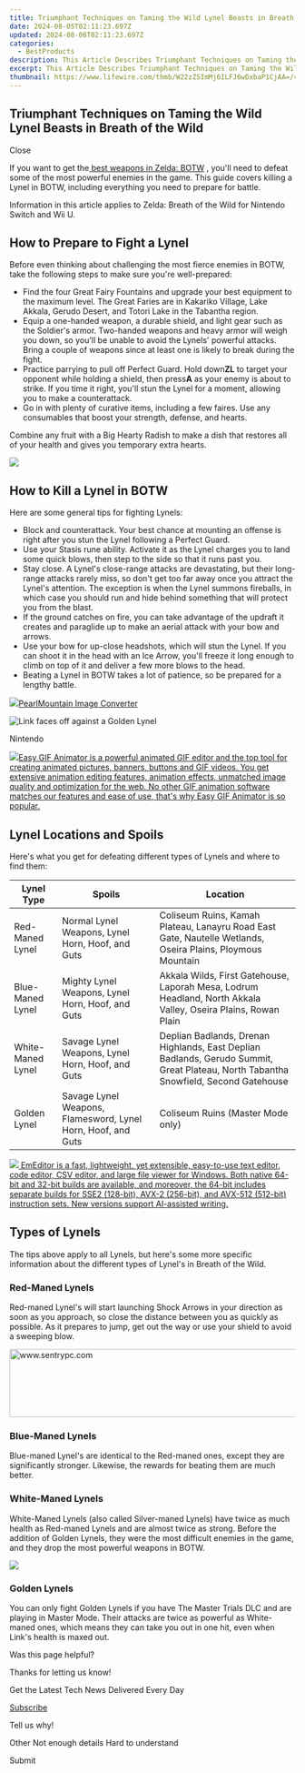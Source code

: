 ```yaml
---
title: Triumphant Techniques on Taming the Wild Lynel Beasts in Breath of the Wild
date: 2024-08-05T02:11:23.697Z
updated: 2024-08-06T02:11:23.697Z
categories:
  - BestProducts
description: This Article Describes Triumphant Techniques on Taming the Wild Lynel Beasts in Breath of the Wild
excerpt: This Article Describes Triumphant Techniques on Taming the Wild Lynel Beasts in Breath of the Wild
thumbnail: https://www.lifewire.com/thmb/W22zZSImMj6ILFJ6wDxbaP1CjAA=/400x300/filters:no_upscale():max_bytes(150000):strip_icc():format(webp)/001-be0b90f382934bec96a98506a6a0953e.jpg
---
```


## Triumphant Techniques on Taming the Wild Lynel Beasts in Breath of the Wild

Close 

 If you want to get the[ best weapons in Zelda: BOTW](https://www.lifewire.com/best-weapons-in-zelda-botw-5101095) , you'll need to defeat some of the most powerful enemies in the game. This guide covers killing a Lynel in BOTW, including everything you need to prepare for battle.

 Information in this article applies to Zelda: Breath of the Wild for Nintendo Switch and Wii U.

##  How to Prepare to Fight a Lynel 

 Before even thinking about challenging the most fierce enemies in BOTW, take the following steps to make sure you're well-prepared:

* Find the four Great Fairy Fountains and upgrade your best equipment to the maximum level. The Great Faries are in Kakariko Village, Lake Akkala, Gerudo Desert, and Totori Lake in the Tabantha region.
* Equip a one-handed weapon, a durable shield, and light gear such as the Soldier's armor. Two-handed weapons and heavy armor will weigh you down, so you'll be unable to avoid the Lynels' powerful attacks. Bring a couple of weapons since at least one is likely to break during the fight.
* Practice parrying to pull off Perfect Guard. Hold down**ZL** to target your opponent while holding a shield, then press**A** as your enemy is about to strike. If you time it right, you'll stun the Lynel for a moment, allowing you to make a counterattack.
* Go in with plenty of curative items, including a few faires. Use any consumables that boost your strength, defense, and hearts.

 Combine any fruit with a Big Hearty Radish to make a dish that restores all of your health and gives you temporary extra hearts.

<!-- affiliate ads begin -->
<a href="https://estore.macxdvd.com/order/checkout.php?PRODS=4526659&QTY=1&AFFILIATE=108875&CART=1"><img src="https://www.macxdvd.com/affiliate/new-banner/vcp-500x500.jpg" border="0"></a>
<!-- affiliate ads end -->
##  How to Kill a Lynel in BOTW 

 Here are some general tips for fighting Lynels:

* Block and counterattack. Your best chance at mounting an offense is right after you stun the Lynel following a Perfect Guard.
* Use your Stasis rune ability. Activate it as the Lynel charges you to land some quick blows, then step to the side so that it runs past you.
* Stay close. A Lynel's close-range attacks are devastating, but their long-range attacks rarely miss, so don't get too far away once you attract the Lynel's attention. The exception is when the Lynel summons fireballs, in which case you should run and hide behind something that will protect you from the blast.
* If the ground catches on fire, you can take advantage of the updraft it creates and paraglide up to make an aerial attack with your bow and arrows.
* Use your bow for up-close headshots, which will stun the Lynel. If you can shoot it in the head with an Ice Arrow, you'll freeze it long enough to climb on top of it and deliver a few more blows to the head.
* Beating a Lynel in BOTW takes a lot of patience, so be prepared for a lengthy battle.

<!-- affiliate ads begin -->
<a href="https://secure.2checkout.com/order/checkout.php?PRODS=4550420&QTY=1&AFFILIATE=108875&CART=1"><img src="https://www.pearlmountainsoft.com/n_img/product/pic/f_02.jpg" border="0">PearlMountain Image Converter</a>
<!-- affiliate ads end -->
![Link faces off against a Golden Lynel](https://www.lifewire.com/thmb/QGQg8QiSH4OHX5gFnpAK6LPhpZI=/1500x0/filters:no_upscale():max_bytes(150000):strip_icc():format(webp)/001-be9d97bda6a54705a7056e73ff03750e.jpg) 

Nintendo

<!-- affiliate ads begin -->
<a href="https://secure.2checkout.com/order/checkout.php?PRODS=174416&QTY=1&AFFILIATE=108875&CART=1"><img src="https://www.easygifanimator.net/images/gif-animator.png" border="0">Easy GIF Animator is a powerful animated GIF editor and the top tool for creating animated pictures, banners, buttons and GIF videos. You get extensive animation editing features, animation effects, unmatched image quality and optimization for the web. No other GIF animation software matches our features and ease of use, that's why Easy GIF Animator is so popular.</a>
<!-- affiliate ads end -->
##  Lynel Locations and Spoils 

 Here's what you get for defeating different types of Lynels and where to find them:

| Lynel Type        | Spoils                                                       | Location                                                                                                                            |
| ----------------- | ------------------------------------------------------------ | ----------------------------------------------------------------------------------------------------------------------------------- |
| Red-Maned Lynel   | Normal Lynel Weapons, Lynel Horn, Hoof, and Guts             | Coliseum Ruins, Kamah Plateau, Lanayru Road East Gate, Nautelle Wetlands, Oseira Plains, Ploymous Mountain                          |
| Blue-Maned Lynel  | Mighty Lynel Weapons, Lynel Horn, Hoof, and Guts             | Akkala Wilds, First Gatehouse, Laporah Mesa, Lodrum Headland, North Akkala Valley, Oseira Plains, Rowan Plain                       |
| White-Maned Lynel | Savage Lynel Weapons, Lynel Horn, Hoof, and Guts             | Deplian Badlands, Drenan Highlands, East Deplian Badlands, Gerudo Summit, Great Plateau, North Tabantha Snowfield, Second Gatehouse |
| Golden Lynel      | Savage Lynel Weapons, Flamesword, Lynel Horn, Hoof, and Guts | Coliseum Ruins (Master Mode only)                                                                                                   |

<!-- affiliate ads begin -->
<a href="https://shop.emeditor.com/order/checkout.php?PRODS=4610657&QTY=1&AFFILIATE=108875&CART=1"><img src="https://www.emeditor.com/wp-content/uploads/2024/06/emeditor_chat_ai.png" border="0">
EmEditor is a fast, lightweight, yet extensible, easy-to-use text editor, code editor, CSV editor, and large file viewer for Windows. Both native 64-bit and 32-bit builds are available, and moreover, the 64-bit includes separate builds for SSE2 (128-bit), AVX-2 (256-bit), and AVX-512 (512-bit) instruction sets. New versions support AI-assisted writing.</a>
<!-- affiliate ads end -->
## Types of Lynels 

 The tips above apply to all Lynels, but here's some more specific information about the different types of Lynel's in Breath of the Wild.

### Red-Maned Lynels 

 Red-maned Lynel's will start launching Shock Arrows in your direction as soon as you approach, so close the distance between you as quickly as possible. As it prepares to jump, get out the way or use your shield to avoid a sweeping blow.

<!-- affiliate ads begin -->
<a href="https://sentrypc.7eer.net/c/5597632/398457/3022" target="_top" id="398457"><img src="//a.impactradius-go.com/display-ad/3022-398457" border="0" alt="www.sentrypc.com" width="980" height="120"/></a><img height="0" width="0" src="https://sentrypc.7eer.net/i/5597632/398457/3022" style="position:absolute;visibility:hidden;" border="0" />
<!-- affiliate ads end -->
### Blue-Maned Lynels 

 Blue-maned Lynel's are identical to the Red-maned ones, except they are significantly stronger. Likewise, the rewards for beating them are much better.

### White-Maned Lynels 

 White-Maned Lynels (also called Silver-maned Lynels) have twice as much health as Red-maned Lynels and are almost twice as strong. Before the addition of Golden Lynels, they were the most difficult enemies in the game, and they drop the most powerful weapons in BOTW.

<!-- affiliate ads begin -->
<a href="https://secure.2checkout.com/order/checkout.php?PRODS=45152835&QTY=1&AFFILIATE=108875&CART=1"><img src="https://download.terabyteunlimited.com/banners/ad_800x450_d.jpg" border="0"></a>
<!-- affiliate ads end -->
### Golden Lynels 

 You can only fight Golden Lynels if you have The Master Trials DLC and are playing in Master Mode. Their attacks are twice as powerful as White-maned ones, which means they can take you out in one hit, even when Link's health is maxed out.

Was this page helpful?

Thanks for letting us know!

 Get the Latest Tech News Delivered Every Day

[ Subscribe ](https://www.lifewire.com/#) 

Tell us why!

 Other  Not enough details  Hard to understand 

 Submit 

<ins class="adsbygoogle"
     style="display:block"
     data-ad-format="autorelaxed"
     data-ad-client="ca-pub-7571918770474297"
     data-ad-slot="1223367746"></ins>



<ins class="adsbygoogle"
     style="display:block"
     data-ad-client="ca-pub-7571918770474297"
     data-ad-slot="8358498916"
     data-ad-format="auto"
     data-full-width-responsive="true"></ins>
